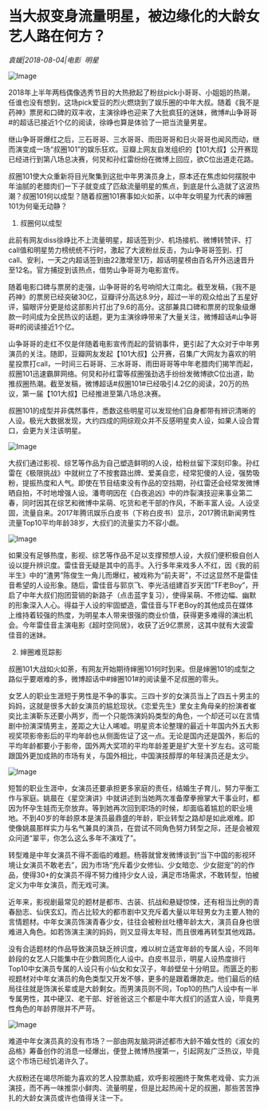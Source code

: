 # 当大叔变身流量明星，被边缘化的大龄女艺人路在何方？

*袁媛|2018-08-04|电影 
                                                明星*

![Image](http://p1.pstatp.com/large/pgc-image/1533434537523a1384e80aa)

2018年上半年两档偶像选秀节目的大热掀起了粉丝pick小哥哥、小姐姐的热潮，任谁也没有想到，这场pick爱豆的烈火燃烧到了娱乐圈的中年大叔。随着《我不是药神》票房和口碑的双丰收，主演徐峥也迎来了大批疯狂的迷妹，微博#山争哥哥#的超话已接近1个亿的阅读，徐峥也算是体验了一把当流量男星。

继山争哥哥爆红之后，三石哥哥、三水哥哥、雨田哥哥和日火哥哥也闻风而动，继而演变成一场“叔圈101”的娱乐狂欢。豆瓣上网友自发组织的【101大叔】公开赛现已经进行到第八场总决赛，何炅和孙红雷纷纷在微博上回应，欲C位出道走花路。

叔圈101使大众重新将目光聚集到这批中年男演员身上，原本还在焦虑如何摆脱中年油腻的老腊肉们一下子就变成了匹敌流量明星的焦点，到底是什么造就了这波热潮？叔圈101何以成型？随着叔圈101赛事如火如荼，以中年女明星为代表的婶圈101为何毫无动静？

1. 叔圈何以成型

此前有网友diss徐峥比不上流量明星，超话签到少、机场接机、微博转赞评、打call值和明星势力榜统统不行时，激起了大波粉丝反击，为山争哥哥签到、打call、安利，一天之内超话签到由22激增至1万，超话明星榜由百名开外迅速晋升至12名。官方捕捉到该热点，借势山争哥哥为电影宣传。

随着电影口碑与票房的走强，山争哥哥的名号响彻大江南北。截至发稿，《我不是药神》的票房已经突破30亿，豆瓣评分高达8.9分，超过一半的观众给出了五星好评，猫眼评分更是给这部影片打出了9.6的高分。这部兼具口碑和票房的现象级爆款一时间成为全民热议的话题，更为主演徐峥带来了大量关注，微博超话#山争哥哥#的阅读接近1个亿。

山争哥哥的走红不仅是伴随着电影宣传而起的营销事件，更引起了大众对于中年男演员的关注。随即，豆瓣网友发起【101大叔】公开赛，召集广大网友为喜欢的明星投票打call，一时间三石哥哥、三水哥哥、雨田哥哥等中年老腊肉们揭竿而起，叔圈101迅速霸屏网络。何炅和孙红雷等叔圈强劲选手纷纷发微博欲C位出道，助推叔圈热潮。截至发稿，微博超话#叔圈101#已经吸引4.2亿的阅读，20万的热议，第一届【101大叔】已经推进至第八场总决赛。

叔圈101的成型并非偶然事件，悉数这些明星可以发现他们自身都带有辨识清晰的人设。极光大数据发现，大约四成的网综观众并不反感明星卖人设，如果人设合胃口，会更为关注该明星。

![Image](http://p3.pstatp.com/large/pgc-image/15334345145848555807dc2)

大叔们通过影视、综艺等作品为自己塑造鲜明的人设，给粉丝留下深刻印象。孙红雷在《极限挑战》中就树立了不按套路出牌、爱美自恋，经常犯傻的人设，强势吸粉，提振热度和人气。即使在节目结束没有作品的空挡期，孙红雷还会经常发微博晒自拍，不时地增强人设。潘粤明因在《白夜追凶》中的炸裂演技迎来事业第二春，同时因其在综艺和微博中呆萌、吃货和老干部的作风，不断丰富人设。人设坚固，流量自来。2017年腾讯娱乐白皮书（下称白皮书）显示，2017腾讯新闻男性流量Top10平均年龄38岁，大叔们的流量实力不容小觑。

![Image](http://p3.pstatp.com/large/pgc-image/153343451460160af0e4b1d)

如果没有足够热度，影视、综艺等作品不足以支撑预想人设，大叔们便积极自创人设以提升辨识度。雷佳音无疑是其中的高手。入行多年来戏多人不红，因《我的前半生》中的“渣男”陈俊生一角儿而爆红，被戏称为“前夫哥”，不过这显然不是雷佳音希望的人设形象。随后，雷佳音与郭京飞、李光洁组建百岁天团“TF老Boy”，开启了中年大叔们抱团营销的新路子（点击蓝字复习），使得呆萌、不修边幅、幽默的形象深入人心。得益于人设的牢固塑造，雷佳音与TF老Boy的其他成员在媒体上维持着较强的热度，为明星本人带来很强的商业价值，获得更多难得的演出机会。今年雷佳音主演电影《超时空同居》，收获了近9亿票房，这其中就有大波雷佳音的迷妹。

2. 婶圈难觅踪影

叔圈101大战如火如荼，有网友开始期待婶圈101何时到来。但是婶圈101的成型之路似乎要艰难的多，微博超话中#婶圈101#的阅读量不足叔圈的零头。

女艺人的职业生涯短于男性是不争的事实。三四十岁的女演员当上了四五十男主的妈妈，这就是很多大龄女演员的尴尬现状。《恋爱先生》里女主角母亲的扮演者崔奕比主演靳东还要小两岁，而一个只能饰演妈妈类型的角色，一个却还可以在言情剧中扮演深情男主，差距之大让人唏嘘。明星资本论整理的最近十年国内外五大影视奖项影帝影后的平均年龄也从侧面佐证了这一点。无论是国内还是国外，影后的平均年龄都要小于影帝，国外两大奖项的平均年龄差更是扩大至十岁左右。这可能跟国外更加成熟的市场有关，与国外相比，中国演技醇厚的年轻演员还是太少。

![Image](http://p3.pstatp.com/large/pgc-image/153343451453369691e1088)

短暂的职业生涯中，女演员还要承担更多家庭的责任，结婚生子育儿，努力平衡工作与家庭。姚晨在《星空演讲》中就讲述到当她两次准备摩拳擦掌大干事业时，都因为怀孕生娃而无奈放弃。等到她再次回到职场的时候，却面临着尴尬的职业境地。不到40岁的年龄原本是演员最鼎盛的年龄，职业转型之路却是如此艰难。即使像姚晨那样实力与名气兼具的演员，在尝试不同角色努力转型之际，还是会被观众问道“翠平，你怎么这么多年不演戏了”。

转型难是中年女演员不得不面临的难题。杨蓉就曾发微博谈到“当下中国的影视环境让女演员不敢老去”，因为市场“充斥着少女修仙、少女暗恋、少女甜宠”的的作品，使得30+的女演员不得不努力维持少女人设，满足市场需求，不敢转型，怕被定义为中年女演员，而无戏可演。

近年来，影视剧最常见的题材是都市、古装、抗战和悬疑惊悚，还有相当比例的青春励志、仙侠玄幻。而占比较大的都市剧中又充斥着大量以年轻男女为主要人物的言情题材。中年女演员饰演青春少女，往往会被粉丝吐槽年龄太大，演员自身也很难进入角色。如若饰演主演的妈妈，则又显得太年轻，而且很难再转型其他戏路。

没有合适题材的作品导致演员缺乏辨识度，难以树立适宜年龄的专属人设，不同年龄段的女艺人只能集中在少数同质化人设中。白皮书显示，明星人设热度排行Top10中女演员专属的人设只有小仙女和女汉子，年龄壁垒十分明显。而匮乏的影视题材对中年女演员的角色类型又开发不够，更多的是跟着爆款走。他们最后的结局往往就是饰演长辈或是大龄剩女。而男演员则不同，Top10的热门人设中有一半专属男性，其中硬汉、老干部、好爸爸这三个都是中年大叔们的适宜人设，毕竟男性角色的年龄界限并不严苛。

![Image](http://p3.pstatp.com/large/pgc-image/15334345145795151dfb366)

难道中年女演员真的没有市场？一部由网友脑洞讲述都市大龄不婚女性的《淑女的品格》筹备创作的消息一经爆出，便登上微博热搜第一，引起网友广泛热议，毕竟这个市场已经饥渴许久了。

大叔粉还在竭尽所能为喜欢的艺人投票助威，欢呼影视圈终于聚焦老戏骨、实力派演技，而不再一味推崇小鲜肉、流量明星，但是比起热闹十足的叔圈，那些苦苦挣扎的大龄女演员或许也值得关注一下。

